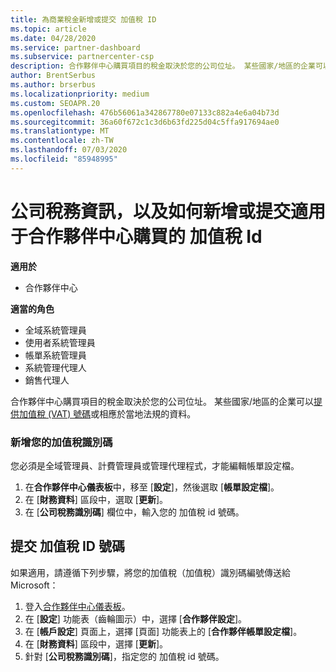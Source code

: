 ```yaml
---
title: 為商業稅金新增或提交 加值稅 ID
ms.topic: article
ms.date: 04/28/2020
ms.service: partner-dashboard
ms.subservice: partnercenter-csp
description: 合作夥伴中心購買項目的稅金取決於您的公司位址。 某些國家/地區的企業可以提供他們的加值稅 (VAT) 編號或當地的對等項目。
author: BrentSerbus
ms.author: brserbus
ms.localizationpriority: medium
ms.custom: SEOAPR.20
ms.openlocfilehash: 476b56061a342867780e07133c882a4e6a04b73d
ms.sourcegitcommit: 36a60f672c1c3d6b63fd225d04c5ffa917694ae0
ms.translationtype: MT
ms.contentlocale: zh-TW
ms.lasthandoff: 07/03/2020
ms.locfileid: "85948995"
---
```

# <a name="company-tax-information-and-how-to-add-or-submit-vat-ids-for-partner-center-purchases"></a>公司稅務資訊，以及如何新增或提交適用于合作夥伴中心購買的 加值稅 Id

**適用於**

- 合作夥伴中心

**適當的角色**
-   全域系統管理員
-   使用者系統管理員
-   帳單系統管理員
-   系統管理代理人
-   銷售代理人

合作夥伴中心購買項目的稅金取決於您的公司位址。 某些國家/地區的企業可以[提供加值稅 (VAT) 號碼](#submit-vat-id-number)或相應於當地法規的資料。

### <a name="add-your-vat-id"></a>新增您的加值稅識別碼

您必須是全域管理員、計費管理員或管理代理程式，才能編輯帳單設定檔。

1.  在**合作夥伴中心儀表板**中，移至 [**設定**]，然後選取 [**帳單設定檔**]。
2.  在 [**財務資料**] 區段中，選取 [**更新**]。
3.  在 [**公司稅務識別碼**] 欄位中，輸入您的 加值稅 id 號碼。

## <a name="submit-vat-id-number"></a>提交 加值稅 ID 號碼

如果適用，請遵循下列步驟，將您的加值稅（加值稅）識別碼編號傳送給 Microsoft：

1. 登入[合作夥伴中心儀表板](https://partner.microsoft.com/dashboard/)。
2. 在 [**設定**] 功能表（齒輪圖示）中，選擇 [**合作夥伴設定**]。
3. 在 [**帳戶設定**] 頁面上，選擇 [頁面] 功能表上的 [**合作夥伴帳單設定檔**]。
4. 在 [**財務資料**] 區段中，選擇 [**更新**]。
5. 針對 [**公司稅務識別碼**]，指定您的 加值稅 id 號碼。
